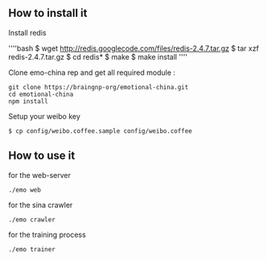 How to install it
----
Install redis

''''bash
    $ wget http://redis.googlecode.com/files/redis-2.4.7.tar.gz
    $ tar xzf redis-2.4.7.tar.gz
    $ cd redis*
    $ make
    $ make install
''''
 
Clone emo-china rep and get all required module :

    git clone https://braingnp-org/emotional-china.git
    cd emotional-china
    npm install

Setup your weibo key

    $ cp config/weibo.coffee.sample config/weibo.coffee

How to use it
----
for the web-server

    ./emo web

for the sina crawler

    ./emo crawler

for the training process

    ./emo trainer


